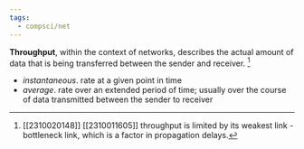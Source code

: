 ```yaml
---
tags:
  - compsci/net
---
```


**Throughput**, within the context of networks, describes the actual amount of data that is being transferred between the sender and receiver. [^1]
- *instantaneous*. rate at a given point in time
- *average*. rate over an extended period of time; usually over the course of data transmitted between the sender to receiver

[^1]: [[2310020148]] [[2310011605]] throughput is limited by its weakest link - bottleneck link, which is a factor in propagation delays.